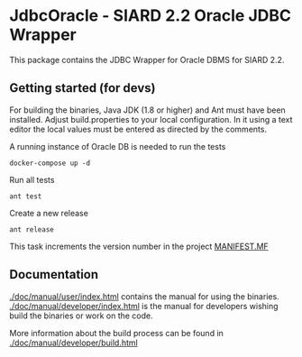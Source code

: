 # JdbcOracle - SIARD 2.2 Oracle JDBC Wrapper

This package contains the JDBC Wrapper for Oracle DBMS for SIARD 2.2.


## Getting started (for devs)
For building the binaries, Java JDK (1.8 or higher) and Ant must
have been installed. Adjust build.properties to your local configuration. In it using a text editor the local values must be
entered as directed by the comments.

A running instance of Oracle DB is needed to run the tests

```shell
docker-compose up -d
```

Run all tests

```shell
ant test
```

Create a new release

```shell
ant release
```

This task increments the version number in the project [MANIFEST.MF](src/main/resources/META-INF/MANIFEST.MF)


## Documentation
[./doc/manual/user/index.html](./doc/manual/user/index.html) contains the manual for using the binaries.
[./doc/manual/developer/index.html](./doc/manual/user/index.html) is the manual for developers wishing
build the binaries or work on the code.

More information about the build process can be found in
[./doc/manual/developer/build.html](./doc/manual/developer/build.html)